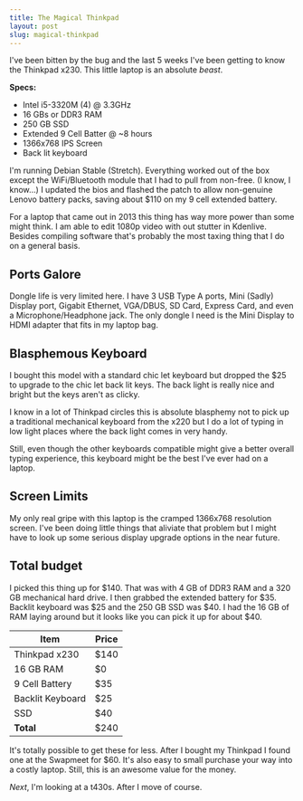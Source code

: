 ```yaml
---
title: The Magical Thinkpad
layout: post
slug: magical-thinkpad
---
```

I've been bitten by the bug and the last 5 weeks I've been getting to know the Thinkpad x230. This little laptop is an absolute _beast_.

**Specs:**

+ Intel i5-3320M (4) @ 3.3GHz
+ 16 GBs or DDR3 RAM
+ 250 GB SSD
+ Extended 9 Cell Batter @ ~8 hours
+ 1366x768 IPS Screen
+ Back lit keyboard

I'm running Debian Stable (Stretch). Everything worked out of the box except the WiFi/Bluetooth module that I had to pull from non-free. (I know, I know...)  I updated the bios and flashed the patch to allow non-genuine Lenovo battery packs, saving about $110 on my 9 cell extended battery.

For a laptop that came out in 2013 this thing has way more power than some might think. I am able to edit 1080p video with out stutter in Kdenlive. Besides compiling software that's probably the most taxing thing that I do on a general basis.

## Ports Galore

Dongle life is very limited here. I have 3 USB Type A ports, Mini (Sadly) Display port, Gigabit Ethernet, VGA/DBUS, SD Card, Express Card, and even a Microphone/Headphone jack. The only dongle I need is the Mini Display to HDMI adapter that fits in my laptop bag.

## Blasphemous Keyboard

I bought this model with a standard chic let keyboard but dropped the $25 to upgrade to the chic let back lit keys. The back light is really nice and bright but the keys aren't as clicky.

I know in a lot of Thinkpad circles this is absolute blasphemy not to pick up a traditional mechanical keyboard from the x220 but I do a lot of typing in low light places where the back light comes in very handy.

Still, even though the other keyboards compatible might give a better overall typing experience, this keyboard might be the best I've ever had on a laptop.

##  Screen Limits

My only real gripe with this laptop is the cramped 1366x768 resolution screen. I've been doing little things that aliviate that problem but I might have to look up some serious display upgrade options in the near future.

## Total budget

I picked this thing up for $140. That was with 4 GB of DDR3 RAM and a 320 GB mechanical hard drive. I then grabbed the extended battery for $35. Backlit keyboard was $25 and the 250 GB SSD was $40. I had the 16 GB of RAM laying around but it looks like you can pick it up for about $40.

| Item | Price |
| --- | --- |
| Thinkpad x230 | $140 |
| 16 GB RAM | $0 |
| 9 Cell Battery | $35 |
| Backlit Keyboard | $25 |
| SSD | $40 |
| **Total** | $240 |

It's totally possible to get these for less. After I bought my Thinkpad I found one at the Swapmeet for $60. It's also easy to small purchase your way into a costly laptop. Still, this is an awesome value for the money.

_Next_, I'm looking at a t430s. After I move of course.

